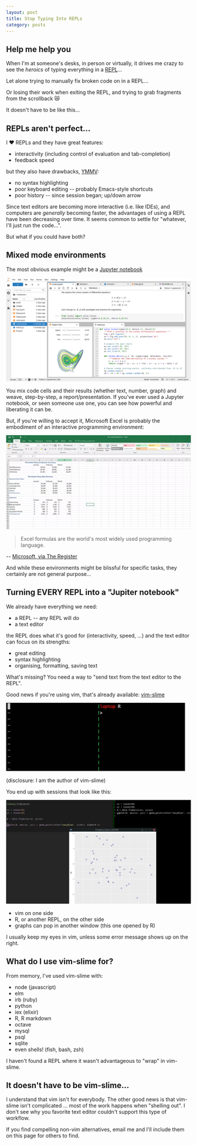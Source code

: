 ```yaml
---
layout: post
title: Stop Typing Into REPLs
category: posts
---
```

## Help me help you

When I'm at someone's desks, in person or virtually, it drives me crazy to see
the _heroics_ of typing everything in a [REPL](https://en.wikipedia.org/wiki/Read%E2%80%93eval%E2%80%93print_loop)...

Let alone trying to manually fix broken code on in a REPL...

Or losing their work when exiting the REPL, and trying to grab fragments from the scrollback 😿

It doesn't have to be like this...

## REPLs aren't perfect...

I ❤️ REPLs and they have great features:

- interactivity (including control of evaluation and tab-completion)
- feedback speed

but they also have drawbacks, [YMMV](https://dictionary.cambridge.org/dictionary/english/ymmv):

- no syntax highlighting
- poor keyboard editing -- probably Emacs-style shortcuts
- poor history -- since session began; up/down arrow

Since text editors are becoming more interactive (i.e. like IDEs), and
computers are _generally_ becoming faster, the advantages of using a REPL have been
decreasing over time. It seems common to settle for "whatever, I'll just run
the code...".

But what if you could have both?

## Mixed mode environments

The most obvious example might be a [Jupyter notebook](https://jupyter.org/)

![screenshot of jupyter notebook](/assets/stop-typing-repls/jupyterlab.png)

You mix code cells and their results (whether text, number, graph) and weave,
step-by-step, a report/presentation. If you've ever used a Jupyter
notebook, or seen someone use one, you can see how powerful and liberating it
can be.

But, if you're willing to accept it, Microsoft Excel is probably the embodiment
of an interactive programming environment:

![screenshot of Excel](/assets/stop-typing-repls/excel.png)

> Excel formulas are the world's most widely used programming language.

-- [Microsoft, via The Register](https://www.theregister.com/2020/12/04/microsoft_excel_lambda/)

And while these environments might be blissful for specific tasks, they certainly are not general purpose...

## Turning EVERY REPL into a "Jupiter notebook"

We already have everything we need:

- a REPL -- any REPL will do
- a text editor

the REPL does what it's good for (interactivity, speed, ...) and the text editor can focus on its strengths:
- great editing
- syntax highlighting
- organising, formatting, saving text

What's missing? You need a way to "send text from the text editor to the REPL".

Good news if you're using vim, that's already available: [vim-slime](https://github.com/jpalardy/vim-slime)

![screenshot of vim-slime](/assets/stop-typing-repls/vim-slime.gif)

(disclosure: I am the author of vim-slime)

You end up with sessions that look like this:

![sample R session](/assets/stop-typing-repls/16-9.png)

- vim on one side
- R, or another REPL, on the other side
- graphs can pop in another window (this one opened by R)

I usually keep my eyes in vim, unless some error message shows up on the right.

## What do I use vim-slime for?

From memory, I've used vim-slime with:

- node (javascript)
- elm
- irb (ruby)
- python
- iex (elixir)
- R, R markdown
- octave
- mysql
- psql
- sqlite
- even shells! (fish, bash, zsh)

I haven't found a REPL where it wasn't advantageous to "wrap" in vim-slime.

## It doesn't have to be vim-slime...

I understand that vim isn't for everybody. The other good news is that vim-slime
isn't complicated ... most of the work happens when "shelling out". I don't see
why you favorite text editor couldn't support this type of workflow.

If you find compelling non-vim alternatives, email me and I'll include them on
this page for others to find.

